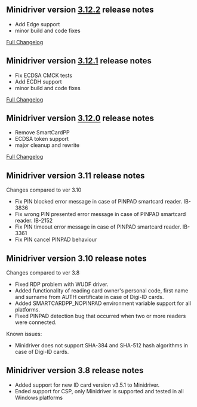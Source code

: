 Minidriver version [3.12.2](https://github.com/open-eid/minidriver/releases/tag/v3.12.2) release notes
-----------------------------------
- Add Edge support
- minor build and code fixes

[Full Changelog](https://github.com/open-eid/minidriver/compare/v3.12.1...v3.12.2)

Minidriver version [3.12.1](https://github.com/open-eid/minidriver/releases/tag/v3.12.1) release notes
-----------------------------------
- Fix ECDSA CMCK tests
- Add ECDH support
- minor build and code fixes

[Full Changelog](https://github.com/open-eid/minidriver/compare/v3.12.0...v3.12.1)

Minidriver version [3.12.0](https://github.com/open-eid/minidriver/releases/tag/v3.12.0) release notes
-----------------------------------
- Remove SmartCardPP
- ECDSA token support
- major cleanup and rewrite

[Full Changelog](https://github.com/open-eid/minidriver/compare/v3.11.1...v3.12.0)

Minidriver version 3.11 release notes
-----------------------------------
Changes compared to ver 3.10

- Fix PIN blocked error message in case of PINPAD smartcard reader. IB-3836
- Fix wrong PIN presented error message in case of PINPAD smartcard reader. IB-2152
- Fix PIN timeout error message in case of PINPAD smartcard reader. IB-3361
- Fix PIN cancel PINPAD behaviour


Minidriver version 3.10 release notes
-----------------------------------
Changes compared to ver 3.8

- Fixed RDP problem with WUDF driver.
- Added functionality of reading card owner's personal code, first name and surname from AUTH certificate in case of Digi-ID cards. 
- Added SMARTCARDPP_NOPINPAD environment variable support for all platforms.
- Fixed PINPAD detection bug that occurred when two or more readers were connected.

Known issues:
- Minidriver does not support SHA-384 and SHA-512 hash algorithms in case of Digi-ID cards.


Minidriver version 3.8 release notes
-----------------------------------

- Added support for new ID card version v3.5.1 to Minidriver.
- Ended support for CSP, only Minidriver is supported and tested in all Windows platforms

